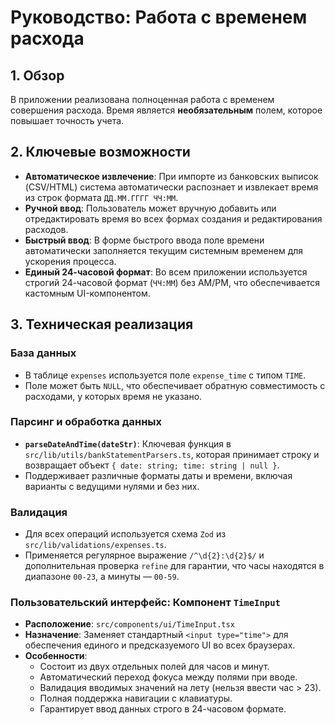 # Руководство: Работа с временем расхода

## 1. Обзор

В приложении реализована полноценная работа с временем совершения расхода. Время является **необязательным** полем, которое повышает точность учета.

## 2. Ключевые возможности

*   **Автоматическое извлечение**: При импорте из банковских выписок (CSV/HTML) система автоматически распознает и извлекает время из строк формата `ДД.ММ.ГГГГ ЧЧ:ММ`.
*   **Ручной ввод**: Пользователь может вручную добавить или отредактировать время во всех формах создания и редактирования расходов.
*   **Быстрый ввод**: В форме быстрого ввода поле времени автоматически заполняется текущим системным временем для ускорения процесса.
*   **Единый 24-часовой формат**: Во всем приложении используется строгий 24-часовой формат (`ЧЧ:ММ`) без AM/PM, что обеспечивается кастомным UI-компонентом.

## 3. Техническая реализация

### База данных
*   В таблице `expenses` используется поле `expense_time` с типом `TIME`.
*   Поле может быть `NULL`, что обеспечивает обратную совместимость с расходами, у которых время не указано.

### Парсинг и обработка данных
*   **`parseDateAndTime(dateStr)`**: Ключевая функция в `src/lib/utils/bankStatementParsers.ts`, которая принимает строку и возвращает объект `{ date: string; time: string | null }`.
*   Поддерживает различные форматы даты и времени, включая варианты с ведущими нулями и без них.

### Валидация
*   Для всех операций используется схема `Zod` из `src/lib/validations/expenses.ts`.
*   Применяется регулярное выражение `/^\d{2}:\d{2}$/` и дополнительная проверка `refine` для гарантии, что часы находятся в диапазоне `00-23`, а минуты — `00-59`.

### Пользовательский интерфейс: Компонент `TimeInput`
*   **Расположение**: `src/components/ui/TimeInput.tsx`
*   **Назначение**: Заменяет стандартный `<input type="time">` для обеспечения единого и предсказуемого UI во всех браузерах.
*   **Особенности**:
    *   Состоит из двух отдельных полей для часов и минут.
    *   Автоматический переход фокуса между полями при вводе.
    *   Валидация вводимых значений на лету (нельзя ввести час > 23).
    *   Полная поддержка навигации с клавиатуры.
    *   Гарантирует ввод данных строго в 24-часовом формате.
